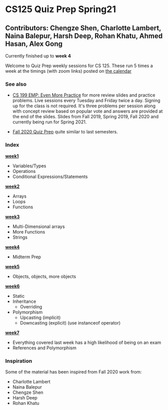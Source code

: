 # CS125 Quiz Prep Spring21

## Contributors: Chengze Shen, Charlotte Lambert, Naina Balepur, Harsh Deep, Rohan Khatu, Ahmed Hasan, Alex Gong

Currently finished up to **week 4** 

Welcome to Quiz Prep weekly sessions for CS 125. These run 5 times a week at the timings (with zoom links) posted on [the calendar](https://cs125.cs.illinois.edu/calendar/#office-hours)

### See also 

* [CS 199 EMP: Even More Practice](https://cs199emp.netlify.app/) for more review slides and practice problems. Live sessions every Tuesday and Friday twice a day. Signing up for the class is not required. It's three problems per session along with concept review based on popular vote and answers are provided at the end of the slides. Slides from Fall 2019, Spring 2019, Fall 2020 and currently being run for Spring 2021.

* [Fall 2020 Quiz Prep](https://github.com/c5shen/CS125Fall20QuizPrep) quite similar to last semesters.

### Index
  [**week1**](https://github.com/ranchncarrots/CS125QuizPrepSpring21/blob/main/week1/quizPrep.md)
   * Variables/Types
   * Operations
   * Conditional Expressions/Statements
   
  [**week2**](https://github.com/ranchncarrots/CS125QuizPrepSpring21/blob/main/week2/quizPrep.md)
   * Arrays
   * Loops
   * Functions
   
   [**week3**](https://github.com/ranchncarrots/CS125QuizPrepSpring21/blob/main/week3/QuizPrep.md)
   * Multi-Dimensional arrays
   * More Functions
   * Strings
   
   [**week4**](https://github.com/ranchncarrots/CS125QuizPrepSpring21/blob/main/week4/QuizPrep.md)
   * Midterm Prep

   [**week5**](https://github.com/ranchncarrots/CS125QuizPrepSpring21/blob/main/week5/quizprep.md)
   * Objects, objects, more objects 
   
   [**week6**]()
   * Static
   * Inheritance 
     * Overriding  
   * Polymorphism 
     * Upcasting (implicit)
     * Downcasting (explicit) (use instanceof operator)
     
   [**week7**]()
   * Everything covered last week has a high likelihood of being on an exam
   * References and Polymorphism
   
### Inspiration 
Some of the material has been inspired from Fall 2020 work from:

* Charlotte Lambert
* Naina Balepur
* Chengze Shen
* Harsh Deep
* Rohan Khatu 

